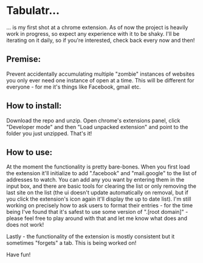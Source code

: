 # Tabulatr...

... is my first shot at a chrome extension. As of now the project is heavily work in progress, so expect any experience with it to be shaky. I'll be iterating on it daily, so if you're interested, check back every now and then!

## Premise:

Prevent accidentally accumulating multiple "zombie" instances of websites you only ever need one instance of open at a time. This will be different for everyone - for me it's things like Facebook, gmail etc.

## How to install:

Download the repo and unzip. Open chrome's extensions panel, click "Developer mode" and then "Load unpacked extension" and point to the folder you just unzipped. That's it!

## How to use:

At the moment the functionality is pretty bare-bones. When you first load the extension it'll initialize to add ".facebook" and "mail.google" to the list of addresses to watch. You can add any you want by entering them in the input box, and there are basic tools for clearing the list or only removing the last site on the list (the ui doesn't update automatically on removal, but if you click the extension's icon again it'll display the up to date list). I'm still working on precisely how to ask users to format their entries - for the time being I've found that it's safest to use some version of ".[root domain]" - please feel free to play around with that and let me know what does and does not work!

Lastly - the functionality of the extension is mostly consistent but it sometimes "forgets" a tab. This is being worked on!

Have fun!
